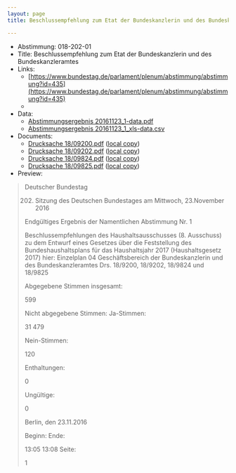 ```yaml
---
layout: page
title: Beschlussempfehlung zum Etat der Bundeskanzlerin und des Bundeskanzleramtes

---
```


* Abstimmung: 018-202-01
* Title: Beschlussempfehlung zum Etat der Bundeskanzlerin und des Bundeskanzleramtes
* Links: 
    * [https://www.bundestag.de/parlament/plenum/abstimmung/abstimmung?id=435](https://www.bundestag.de/parlament/plenum/abstimmung/abstimmung?id=435)
    * 
* Data: 
    * [Abstimmungsergebnis 20161123_1-data.pdf](/abstimmungsliste/20161123_1-data.pdf)
    * [Abstimmungsergebnis 20161123_1_xls-data.csv](/abstimmungsliste/analyses/20161123_1_xls-data.csv)
* Documents: 
    * [Drucksache 18/09200.pdf](http://dip21.bundestag.de/dip21/btd/18/092/1809200.pdf) ([local copy](/abstimmungsdaten/018-202-01/1809200.pdf))
    * [Drucksache 18/09202.pdf](http://dip21.bundestag.de/dip21/btd/18/092/1809202.pdf) ([local copy](/abstimmungsdaten/018-202-01/1809202.pdf))
    * [Drucksache 18/09824.pdf](http://dip21.bundestag.de/dip21/btd/18/098/1809824.pdf) ([local copy](/abstimmungsdaten/018-202-01/1809824.pdf))
    * [Drucksache 18/09825.pdf](http://dip21.bundestag.de/dip21/btd/18/098/1809825.pdf) ([local copy](/abstimmungsdaten/018-202-01/1809825.pdf))
* Preview: 
> Deutscher Bundestag
> 
> 202. Sitzung des Deutschen Bundestages
> am Mittwoch, 23.November 2016
> 
> Endgültiges Ergebnis der Namentlichen Abstimmung Nr. 1
> 
> Beschlussempfehlungen des Haushaltsausschusses (8. Ausschuss)
> zu dem Entwurf eines Gesetzes über die Feststellung des Bundeshaushaltsplans für das
> Haushaltsjahr 2017 (Haushaltsgesetz 2017)
> hier: Einzelplan 04
> Geschäftsbereich der Bundeskanzlerin und des Bundeskanzleramtes
> Drs. 18/9200, 18/9202, 18/9824 und 18/9825
> 
> Abgegebene Stimmen insgesamt:
> 
> 599
> 
> Nicht abgegebene Stimmen:
> Ja-Stimmen:
> 
> 31
> 479
> 
> Nein-Stimmen:
> 
> 120
> 
> Enthaltungen:
> 
> 0
> 
> Ungültige:
> 
> 0
> 
> Berlin, den 23.11.2016
> 
> Beginn:
> Ende:
> 
> 13:05
> 13:08
> Seite:
> 
> 1
> 
> 
